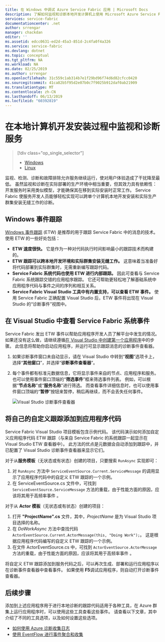 ```yaml
---
title: 在 Windows 中调试 Azure Service Fabric 应用 | Microsoft Docs
description: 了解如何监视和诊断本地开发计算机上使用 Microsoft Azure Service Fabric 编写的服务。
services: service-fabric
documentationcenter: .net
author: srrengar
manager: chackdan
editor: ''
ms.assetid: edcc0631-ed2d-45a3-851d-2c4fa0f4a326
ms.service: service-fabric
ms.devlang: dotnet
ms.topic: conceptual
ms.tgt_pltfrm: NA
ms.workload: NA
ms.date: 02/25/2019
ms.author: srrengar
ms.openlocfilehash: 31c559c1ab314b7e1f29bd96f74d6d82cfcc0420
ms.sourcegitcommit: 41ca82b5f95d2e07b0c7f9025b912daf0ab21909
ms.translationtype: MT
ms.contentlocale: zh-CN
ms.lasthandoff: 06/13/2019
ms.locfileid: "60392819"
---
```

# <a name="monitor-and-diagnose-services-in-a-local-machine-development-setup"></a>在本地计算机开发安装过程中监视和诊断服务
> [!div class="op_single_selector"]
> * [Windows](service-fabric-diagnostics-how-to-monitor-and-diagnose-services-locally.md)
> * [Linux](service-fabric-diagnostics-how-to-monitor-and-diagnose-services-locally-linux.md)
> 
> 

监视、检测、诊断和故障排除允许服务继续运行，使对用户体验造成了干扰降至最低。 虽然监视和诊断在实际部署的生产环境中相当重要，但其效力具有依赖性：开发服务时采用类似模型，才能确保其在移到实际安装时正常工作。 Service Fabric 使服务开发人员能够轻松实现可以跨单个计算机本地开发安装和实际生产群集安装无缝工作的诊断。

## <a name="event-tracing-for-windows"></a>Windows 事件跟踪
[Windows 事件跟踪](https://msdn.microsoft.com/library/windows/desktop/bb968803.aspx) (ETW) 是推荐的用于跟踪 Service Fabric 中的消息的技术。 使用 ETW 的一些好处包括：

* **ETW 速度很快。** 它是作为一种对代码执行时间影响最小的跟踪技术而构建的。
* **ETW 跟踪可以跨本地开发环境和实际群集安装无缝工作。** 这意味着当准备好将代码部署到实际群集时，无需重新编写跟踪代码。
* **Service Fabric 系统代码也使用 ETW 进行内部跟踪。** 因此可查看与 Service Fabric 系统跟踪交错的应用程序跟踪。 它还可帮助更轻松地了解基础系统中应用程序代码与事件之间的序列和相互关系。
* **Service Fabric Visual Studio 工具中有内置支持，可以查看 ETW 事件。** 使用 Service Fabric 正确配置 Visual Studio 后，ETW 事件将出现在 Visual Studio 的“诊断事件”视图中。 

## <a name="view-service-fabric-system-events-in-visual-studio"></a>在 Visual Studio 中查看 Service Fabric 系统事件
Service Fabric 发出 ETW 事件以帮助应用程序开发人员了解平台中发生的情况。 如果还没有这么做，请继续遵循[在 Visual Studio 中创建第一个应用程序](service-fabric-tutorial-create-dotnet-app.md)中的步骤。 此信息将帮助你启动应用程序，并运行可显示跟踪消息的诊断事件查看器。

1. 如果诊断事件窗口未自动显示，请在 Visual Studio 中转到“**视图**”选项卡上，选择“**其他窗口**”，并选择“**诊断事件查看器**”。
2. 每个事件都有标准元数据信息，它将显示事件来自的节点、应用程序和服务。 也可以使用事件窗口顶端的“**筛选事件**”框来筛选事件列表。 例如，可以根据“**节点名称**”或“**服务名称**”进行筛选。 而查看事件详细信息时，也可以使用事件窗口顶端的“**暂停**”按钮来暂停，稍后再继续，而不会丢失任何事件。
   
   ![Visual Studio 诊断事件查看器](./media/service-fabric-diagnostics-how-to-monitor-and-diagnose-services-locally/DiagEventsExamples2.png)

## <a name="add-your-own-custom-traces-to-the-application-code"></a>将自己的自定义跟踪添加到应用程序代码
Service Fabric Visual Studio 项目模板包含示例代码。 该代码演示如何添加自定义应用程序代码 ETW 跟踪（与来自 Service Fabric 的系统跟踪一起显示在 Visual Studio ETW 查看器中）。 此方法的优点是元数据会自动添加到跟踪中，并已配置了 Visual Studio 诊断事件查看器来显示它们。

对于从**服务模板**（无状态或有状态）创建的项目，只要搜索 `RunAsync` 实现即可：

1. 对 `RunAsync` 方法中 `ServiceEventSource.Current.ServiceMessage` 的调用显示了应用程序代码中的自定义 ETW 跟踪的一个示例。
2. 在 ServiceEventSource.cs 文件中，可找到 `ServiceEventSource.ServiceMessage` 方法的重载，由于性能方面的原因，应该将其用于高频率事件  。

对于从 **Actor 模板**（无状态或有状态）创建的项目：

1. 打开 **"ProjectName".cs** 文件，其中，*ProjectName* 是为 Visual Studio 项目选择的名称。  
2. 在 *DoWorkAsync* 方法中查找代码 `ActorEventSource.Current.ActorMessage(this, "Doing Work");`。  这是根据应用程序代码编写的自定义 ETW 跟踪的一个示例。  
3. 在文件 ActorEventSource.cs 中，可找到 `ActorEventSource.ActorMessage` 方法的重载，由于性能方面的原因，应该将其用于高频率事件  。

将自定义 ETW 跟踪添加到服务代码之后，可以再次生成、部署和运行应用程序以在诊断事件查看器中查看事件。 如果使用 **F5**调试应用程序，则自动打开诊断事件查看器。

## <a name="next-steps"></a>后续步骤
添加到上述应用程序用于进行本地诊断的跟踪代码适用于各种工具，在 Azure 群集上运行应用程序时，可以使用这些工具查看这些事件。 请查看以下文章，其中介绍了不同的工具选项，以及如何设置这些选项。

* [如何使用 Azure 诊断收集日志](service-fabric-diagnostics-how-to-setup-wad.md)
* [使用 EventFlow 进行事件聚合和收集](service-fabric-diagnostics-event-aggregation-eventflow.md)

